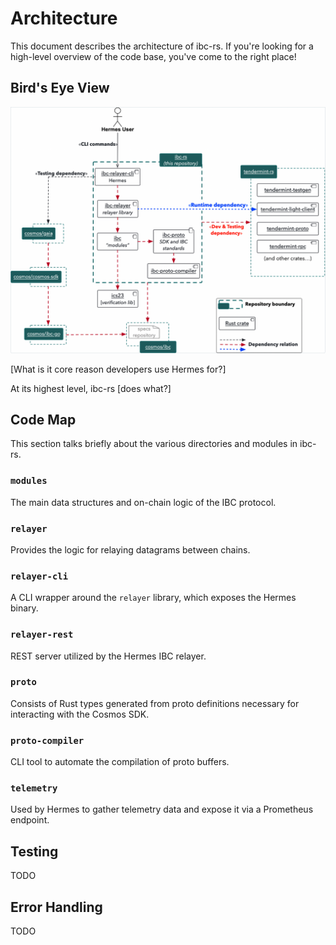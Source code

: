 # Architecture

This document describes the architecture of ibc-rs. If you're looking for a high-level overview of the code base, you've come to the right place!

## Bird's Eye View

![](docs/architecture/assets/repo-context.png)

[What is it core reason developers use Hermes for?]

At its highest level, ibc-rs [does what?]


## Code Map 

This section talks briefly about the various directories and modules in ibc-rs. 

### `modules`

The main data structures and on-chain logic of the IBC protocol.

### `relayer`

Provides the logic for relaying datagrams between chains. 

### `relayer-cli`

A CLI wrapper around the `relayer` library, which exposes the Hermes binary.

### `relayer-rest`

REST server utilized by the Hermes IBC relayer.

### `proto`

Consists of Rust types generated from proto definitions necessary for interacting with the Cosmos SDK. 

### `proto-compiler`

CLI tool to automate the compilation of proto buffers. 

### `telemetry`

Used by Hermes to gather telemetry data and expose it via a Prometheus endpoint.

## Testing

TODO

## Error Handling 

TODO 

